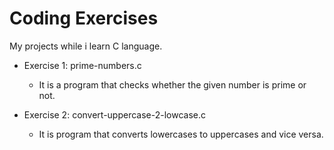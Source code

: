 # Coding Exercises

My projects while i learn C language.

- Exercise 1: prime-numbers.c
  - It is a program that checks whether the given number is prime or not.

- Exercise 2: convert-uppercase-2-lowcase.c
  - It is program that converts lowercases to uppercases and vice versa.
